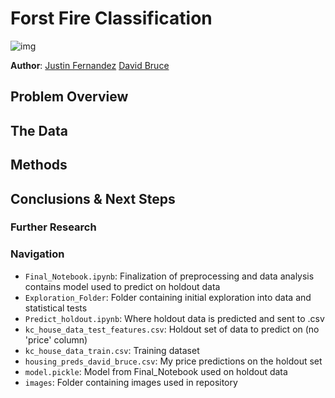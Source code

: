 # Forst Fire Classification

![img](./images/seattle.jpg)

**Author**: [Justin Fernandez](mailto:justin_miguel_fernandez@gmail.com) [David Bruce](mailto:david.bruce14@gmail.com)


## Problem Overview




## The Data



## Methods



## Conclusions & Next Steps





### Further Research

 

### Navigation
- `Final_Notebook.ipynb`: Finalization of preprocessing and data analysis contains model used to predict on holdout data
- `Exploration_Folder`: Folder containing initial exploration into data and statistical tests
- `Predict_holdout.ipynb`: Where holdout data is predicted and sent to .csv
- `kc_house_data_test_features.csv`: Holdout set of data to predict on (no 'price' column)
- `kc_house_data_train.csv`: Training dataset
- `housing_preds_david_bruce.csv`: My price predictions on the holdout set
- `model.pickle`: Model from Final_Notebook used on holdout data
- `images`: Folder containing images used in repository

